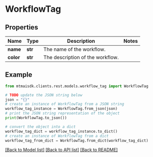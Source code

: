 # WorkflowTag


## Properties

Name | Type | Description | Notes
------------ | ------------- | ------------- | -------------
**name** | **str** | The name of the workflow. | 
**color** | **str** | The description of the workflow. | 

## Example

```python
from mtmaisdk.clients.rest.models.workflow_tag import WorkflowTag

# TODO update the JSON string below
json = "{}"
# create an instance of WorkflowTag from a JSON string
workflow_tag_instance = WorkflowTag.from_json(json)
# print the JSON string representation of the object
print(WorkflowTag.to_json())

# convert the object into a dict
workflow_tag_dict = workflow_tag_instance.to_dict()
# create an instance of WorkflowTag from a dict
workflow_tag_from_dict = WorkflowTag.from_dict(workflow_tag_dict)
```
[[Back to Model list]](../README.md#documentation-for-models) [[Back to API list]](../README.md#documentation-for-api-endpoints) [[Back to README]](../README.md)


